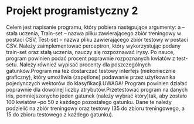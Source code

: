 # Projekt programistyczny 2
Celem jest napisanie programu, który pobiera następujące argumenty:
a – stała uczenia, 
Train-set – nazwa pliku zawierającego zbiór treningowy w postaci CSV, 
Test-set – nazwa pliku zawierającego zbiór testowy w postaci CSV.
Należy zaimplementować perceptron, który wykorzystując podany train-set oraz stałą uczenia, nauczy się rozpoznawać irysy. Po nauce, program powinien podać procent poprawnie rozpoznanych kwiatów z test-setu. Należy również wypisać procenty dla poszczególnych gatunków.Program ma też dostarczać testowy interfejs (niekoniecznie graficzny), który umożliwia (zapętlone) podawanie przez użytkownika pojedynczych wektorów do klasyfikacji.UWAGA! Program powinien działać poprawnie dla dowolnej liczby atrybutów.Przetestować program na danych iris, pomniejszonycho jeden gatunek (należy wybrać który)tak, aby zostało 100 kwiatów –po 50 z każdego pozostałego gatunku. Dane te należy podzielić na zbiór treningowy oraz testowy (35 do zbioru treningowego, a 15 do zbioru testowego z każdego gatunku).
